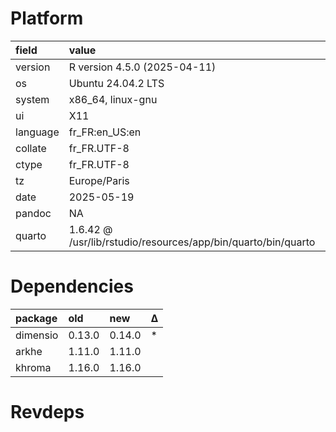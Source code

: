 # Platform

|field    |value                                                         |
|:--------|:-------------------------------------------------------------|
|version  |R version 4.5.0 (2025-04-11)                                  |
|os       |Ubuntu 24.04.2 LTS                                            |
|system   |x86_64, linux-gnu                                             |
|ui       |X11                                                           |
|language |fr_FR:en_US:en                                                |
|collate  |fr_FR.UTF-8                                                   |
|ctype    |fr_FR.UTF-8                                                   |
|tz       |Europe/Paris                                                  |
|date     |2025-05-19                                                    |
|pandoc   |NA                                                            |
|quarto   |1.6.42 @ /usr/lib/rstudio/resources/app/bin/quarto/bin/quarto |

# Dependencies

|package  |old    |new    |Δ  |
|:--------|:------|:------|:--|
|dimensio |0.13.0 |0.14.0 |*  |
|arkhe    |1.11.0 |1.11.0 |   |
|khroma   |1.16.0 |1.16.0 |   |

# Revdeps

